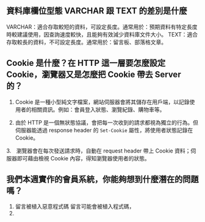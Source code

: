 ## 資料庫欄位型態 VARCHAR 跟 TEXT 的差別是什麼

VARCHAR：適合存取較短的資料，可設定長度。通常用於：預期資料有特定長度時較建議使用，因查詢速度較快，且能夠有效減少資料庫文件大小。
TEXT：適合存取較長的資料，不可設定長度。通常用於：留言板、部落格文章。

## Cookie 是什麼？在 HTTP 這一層要怎麼設定 Cookie，瀏覽器又是怎麼把 Cookie 帶去 Server 的？

1. Cookie 是一種小型純文字檔案，網站伺服器會將其儲存在用戶端，以記錄使用者的相關資訊。例如：會員登入狀態、瀏覽紀錄、購物車等。

2. 由於 HTTP 是一個無狀態協議，會把每一次收到的請求都視為獨立的行為。但伺服器能透過 response header 的 `Set-Cookie` 屬性，將使用者狀態記錄在 Cookie。

3.　瀏覽器會在每次發送請求時，自動在 request header 帶上 Cookie 資料；伺服器即可藉由檢視 Cookie 內容，得知瀏覽器使用者的狀態。

## 我們本週實作的會員系統，你能夠想到什麼潛在的問題嗎？

1. 留言被植入惡意程式碼
留言可能會被植入程式碼，
2. 